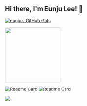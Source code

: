 ## Hi there, I'm Eunju Lee! 👋  


[![eunju's GitHub stats](https://github-readme-stats.vercel.app/api?username=silverzoo&count_private=true&show_icons=true&theme=aura)](https://github.com/silverzoo/github-readme-stats)

<a href="https://github.com/silverzoo"><img align="center" style="height:180px" src="https://github-readme-stats.vercel.app/api/top-langs/?username=silverzoo&layout=compact&theme=nord&hide_border=true" /></a> 

![Readme Card](https://github-readme-stats.vercel.app/api/pin/?username=silverzoo&repo=pyeonjip)
![Readme Card](https://github-readme-stats.vercel.app/api/pin/?username=silverzoo&repo=CampingOn)


<img src="https://img.shields.io/badge/-Java-344CB7?style=flat-plastic&logo=Java&logoColor=white"/></a>

